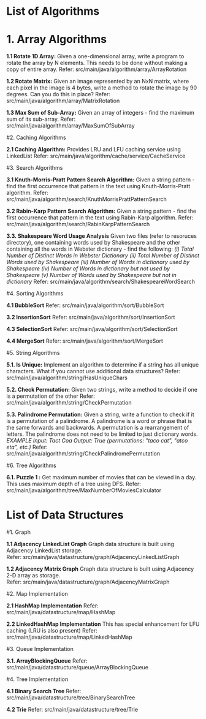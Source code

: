 # List of Algorithms

# 1. Array Algorithms

**1.1 Rotate 1D Array:** Given a one-dimensional array, write a program to rotate the array by N elements. This needs to be done without making a copy of entire array.
Refer: src/main/java/algorithm/array/ArrayRotation

**1.2 Rotate Matrix:** Given an image represented by an NxN matrix, where each pixel in the image is 4 bytes, write a method to rotate the image by 90 degrees. Can you do this in place?
Refer: src/main/java/algorithm/array/MatrixRotation

**1.3 Max Sum of Sub-Array:** Given an array of integers - find the maximum sum of its sub-array.
Refer: src/main/java/algorithm/array/MaxSumOfSubArray


#2. Caching Algorithms

**2.1 Caching Algorithm:** Provides LRU and LFU caching service using LinkedList 
Refer: src/main/java/algorithm/cache/service/CacheService


#3. Search Algorithms

**3.1 Knuth-Morris-Pratt Pattern Search Algorithm:** Given a string pattern - find the first occurrence that pattern in the text using Knuth-Morris-Pratt algorithm.
Refer: src/main/java/algorithm/search/KnuthMorrisPrattPatternSearch 

**3.2 Rabin-Karp Pattern Search Algorithm:** Given a string pattern - find the first occurrence that pattern in the text using Rabin-Karp algorithm.
Refer: src/main/java/algorithm/search/RabinKarpPatternSearch

**3.3. Shakespeare Word Usage Analysis** Given two files (refer to resoruces directory), one containing words used by Shakespeare and the other containing all the words in Webster dictionary - find the following:
 _(i) Total Number of Distinct Words in Webster Dictionary
 (ii) Total Number of Distinct Words used by Shakespeare
 (iii) Number of Words in dictionary used by Shakespeare
 (iv) Number of Words in dictionary but not used by Shakespeare
 (v) Number of Words used by Shakespeare but not in dictionary_
 Refer: src/main/java/algorithm/search/ShakespeareWordSearch


#4. Sorting Algorithms
 
**4.1 BubbleSort**
Refer: src/main/java/algorithm/sort/BubbleSort
 
**3.2 InsertionSort**
Refer: src/main/java/algorithm/sort/InsertionSort
 
**4.3 SelectionSort**
Refer: src/main/java/algorithm/sort/SelectionSort
 
**4.4 MergeSort**
Refer: src/main/java/algorithm/sort/MergeSort


#5. String Algorithms

**5.1. Is Unique:** Implement an algorithm to determine if a string has all unique characters. What if you cannot use additional data structures?
Refer: src/main/java/algorithm/string/HasUniqueChars

**5.2. Check Permutation:** Given two strings, write a method to decide if one is a permutation of the other
Refer: src/main/java/algorithm/string/CheckPermutation

**5.3. Palindrome Permutation:** Given a string, write a function to check if it is a permutation of a palindrome. A palindrome is a word or phrase that is the same forwards and backwards. A permutation
is a rearrangement of letters. The palindrome does not need to be limited to just dictionary words.
_EXAMPLE
Input: Tact Coa
Output: True (permutations: "taco cat", "atco eta", etc.)_
Refer: src/main/java/algorithm/string/CheckPalindromePermutation


#6. Tree Algorithms 

**6.1. Puzzle 1 :** Get maximum number of movies that can be viewed in a day. This uses maximum depth of a tree using DFS. 
Refer: src/main/java/algorithm/tree/MaxNumberOfMoviesCalculator
 
 
# List of Data Structures
 
#1. Graph

**1.1 Adjacency LinkedList Graph**
Graph data structure is built using Adjacency LinkedList storage.   
Refer: src/main/java/datastructure/graph/AdjacencyLinkedListGraph

**1.2 Adjacency Matrix Graph**
Graph data structure is built using Adjacency 2-D array as storage.   
Refer: src/main/java/datastructure/graph/AdjacencyMatrixGraph


#2. Map Implementation 
 
**2.1 HashMap Implementation**
Refer: src/main/java/datastructure/map/HashMap
 
**2.2 LinkedHashMap Implementation**
This has special enhancement for LFU caching (LRU is also present)
Refer: src/main/java/datastructure/map/LinkedHashMap


#3. Queue Implementation

**3.1. ArrayBlockingQueue** Refer: src/main/java/datastructure/queue/ArrayBlockingQueue


#4. Tree Implementation

**4.1 Binary Search Tree** Refer: src/main/java/datastructure/tree/BinarySearchTree

**4.2 Trie** Refer: src/main/java/datastructure/tree/Trie
